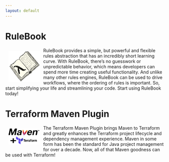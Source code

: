 ```yaml
---
layout: default
---
```


# RuleBook
<img src="RuleBook.png" width="100px" align="left" style="margin: 10px 10px 10px 10px;"> RuleBook provides a simple, but powerful and flexible rules abstraction that has an incredibly short learning curve.
With RuleBook, there’s no guesswork or unpredictable behavior, which means developers can spend more time creating useful functionality. And unlike many other rules engines, RuleBook can be used to drive workflows, where the ordering of rules is important. So, start simplifying your life and streamlining your code. Start using RuleBook today!

# Terraform Maven Plugin
<img src="MavenTerraform.png" width="100px" align="left" style="margin: 10px 10px 10px 10px;">The Terraform Maven Plugin brings Maven to Terraform and greatly enhances the Terraform project lifecycle and dependency management experience. Maven in some form has been the standard for Java project management for over a decade. Now, all of that Maven goodness can be used with Terraform!
